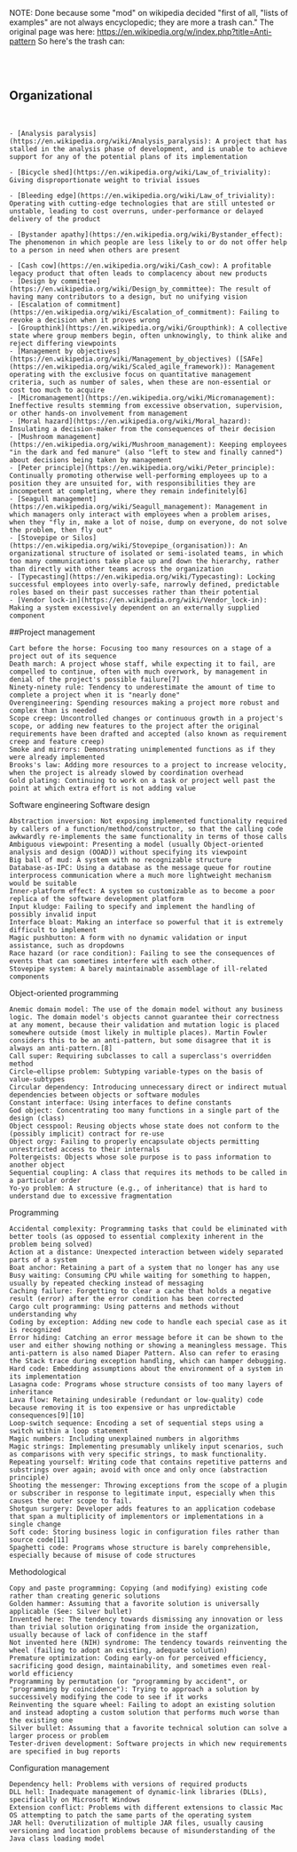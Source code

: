 NOTE: Done because some "mod" on wikipedia decided "first of all, "lists of examples" are not always encyclopedic; they are more a trash can."
The original page was here: https://en.wikipedia.org/w/index.php?title=Anti-pattern
So here's the trash can:

<br><br>

## Organizational
<br>

    - [Analysis paralysis](https://en.wikipedia.org/wiki/Analysis_paralysis): A project that has stalled in the analysis phase of development, and is unable to achieve support for any of the potential plans of its implementation

    - [Bicycle shed](https://en.wikipedia.org/wiki/Law_of_triviality): Giving disproportionate weight to trivial issues

    - [Bleeding edge](https://en.wikipedia.org/wiki/Law_of_triviality): Operating with cutting-edge technologies that are still untested or unstable, leading to cost overruns, under-performance or delayed delivery of the product
    
    - [Bystander apathy](https://en.wikipedia.org/wiki/Bystander_effect): The phenomenon in which people are less likely to or do not offer help to a person in need when others are present
    
    - [Cash cow](https://en.wikipedia.org/wiki/Cash_cow): A profitable legacy product that often leads to complacency about new products
    - [Design by committee](https://en.wikipedia.org/wiki/Design_by_committee): The result of having many contributors to a design, but no unifying vision
    - [Escalation of commitment](https://en.wikipedia.org/wiki/Escalation_of_commitment): Failing to revoke a decision when it proves wrong
    - [Groupthink](https://en.wikipedia.org/wiki/Groupthink): A collective state where group members begin, often unknowingly, to think alike and reject differing viewpoints
    - [Management by objectives](https://en.wikipedia.org/wiki/Management_by_objectives) ([SAFe](https://en.wikipedia.org/wiki/Scaled_agile_framework)): Management operating with the exclusive focus on quantitative management criteria, such as number of sales, when these are non-essential or cost too much to acquire
    - [Micromanagement](https://en.wikipedia.org/wiki/Micromanagement): Ineffective results stemming from excessive observation, supervision, or other hands-on involvement from management
    - [Moral hazard](https://en.wikipedia.org/wiki/Moral_hazard): Insulating a decision-maker from the consequences of their decision
    - [Mushroom management](https://en.wikipedia.org/wiki/Mushroom_management): Keeping employees "in the dark and fed manure" (also "left to stew and finally canned") about decisions being taken by management
    - [Peter principle](https://en.wikipedia.org/wiki/Peter_principle): Continually promoting otherwise well-performing employees up to a position they are unsuited for, with responsibilities they are incompetent at completing, where they remain indefinitely[6]
    - [Seagull management](https://en.wikipedia.org/wiki/Seagull_management): Management in which managers only interact with employees when a problem arises, when they "fly in, make a lot of noise, dump on everyone, do not solve the problem, then fly out"
    - [Stovepipe or Silos](https://en.wikipedia.org/wiki/Stovepipe_(organisation)): An organizational structure of isolated or semi-isolated teams, in which too many communications take place up and down the hierarchy, rather than directly with other teams across the organization
    - [Typecasting](https://en.wikipedia.org/wiki/Typecasting): Locking successful employees into overly-safe, narrowly defined, predictable roles based on their past successes rather than their potential
    - [Vendor lock-in](https://en.wikipedia.org/wiki/Vendor_lock-in): Making a system excessively dependent on an externally supplied component

##Project management
<br>

    Cart before the horse: Focusing too many resources on a stage of a project out of its sequence
    Death march: A project whose staff, while expecting it to fail, are compelled to continue, often with much overwork, by management in denial of the project's possible failure[7]
    Ninety-ninety rule: Tendency to underestimate the amount of time to complete a project when it is "nearly done"
    Overengineering: Spending resources making a project more robust and complex than is needed
    Scope creep: Uncontrolled changes or continuous growth in a project's scope, or adding new features to the project after the original requirements have been drafted and accepted (also known as requirement creep and feature creep)
    Smoke and mirrors: Demonstrating unimplemented functions as if they were already implemented
    Brooks's law: Adding more resources to a project to increase velocity, when the project is already slowed by coordination overhead
    Gold plating: Continuing to work on a task or project well past the point at which extra effort is not adding value

Software engineering
Software design

    Abstraction inversion: Not exposing implemented functionality required by callers of a function/method/constructor, so that the calling code awkwardly re-implements the same functionality in terms of those calls
    Ambiguous viewpoint: Presenting a model (usually Object-oriented analysis and design (OOAD)) without specifying its viewpoint
    Big ball of mud: A system with no recognizable structure
    Database-as-IPC: Using a database as the message queue for routine interprocess communication where a much more lightweight mechanism would be suitable
    Inner-platform effect: A system so customizable as to become a poor replica of the software development platform
    Input kludge: Failing to specify and implement the handling of possibly invalid input
    Interface bloat: Making an interface so powerful that it is extremely difficult to implement
    Magic pushbutton: A form with no dynamic validation or input assistance, such as dropdowns
    Race hazard (or race condition): Failing to see the consequences of events that can sometimes interfere with each other.
    Stovepipe system: A barely maintainable assemblage of ill-related components

Object-oriented programming

    Anemic domain model: The use of the domain model without any business logic. The domain model's objects cannot guarantee their correctness at any moment, because their validation and mutation logic is placed somewhere outside (most likely in multiple places). Martin Fowler considers this to be an anti-pattern, but some disagree that it is always an anti-pattern.[8]
    Call super: Requiring subclasses to call a superclass's overridden method
    Circle–ellipse problem: Subtyping variable-types on the basis of value-subtypes
    Circular dependency: Introducing unnecessary direct or indirect mutual dependencies between objects or software modules
    Constant interface: Using interfaces to define constants
    God object: Concentrating too many functions in a single part of the design (class)
    Object cesspool: Reusing objects whose state does not conform to the (possibly implicit) contract for re-use
    Object orgy: Failing to properly encapsulate objects permitting unrestricted access to their internals
    Poltergeists: Objects whose sole purpose is to pass information to another object
    Sequential coupling: A class that requires its methods to be called in a particular order
    Yo-yo problem: A structure (e.g., of inheritance) that is hard to understand due to excessive fragmentation

Programming

    Accidental complexity: Programming tasks that could be eliminated with better tools (as opposed to essential complexity inherent in the problem being solved)
    Action at a distance: Unexpected interaction between widely separated parts of a system
    Boat anchor: Retaining a part of a system that no longer has any use
    Busy waiting: Consuming CPU while waiting for something to happen, usually by repeated checking instead of messaging
    Caching failure: Forgetting to clear a cache that holds a negative result (error) after the error condition has been corrected
    Cargo cult programming: Using patterns and methods without understanding why
    Coding by exception: Adding new code to handle each special case as it is recognized
    Error hiding: Catching an error message before it can be shown to the user and either showing nothing or showing a meaningless message. This anti-pattern is also named Diaper Pattern. Also can refer to erasing the Stack trace during exception handling, which can hamper debugging.
    Hard code: Embedding assumptions about the environment of a system in its implementation
    Lasagna code: Programs whose structure consists of too many layers of inheritance
    Lava flow: Retaining undesirable (redundant or low-quality) code because removing it is too expensive or has unpredictable consequences[9][10]
    Loop-switch sequence: Encoding a set of sequential steps using a switch within a loop statement
    Magic numbers: Including unexplained numbers in algorithms
    Magic strings: Implementing presumably unlikely input scenarios, such as comparisons with very specific strings, to mask functionality.
    Repeating yourself: Writing code that contains repetitive patterns and substrings over again; avoid with once and only once (abstraction principle)
    Shooting the messenger: Throwing exceptions from the scope of a plugin or subscriber in response to legitimate input, especially when this causes the outer scope to fail.
    Shotgun surgery: Developer adds features to an application codebase that span a multiplicity of implementors or implementations in a single change
    Soft code: Storing business logic in configuration files rather than source code[11]
    Spaghetti code: Programs whose structure is barely comprehensible, especially because of misuse of code structures

Methodological

    Copy and paste programming: Copying (and modifying) existing code rather than creating generic solutions
    Golden hammer: Assuming that a favorite solution is universally applicable (See: Silver bullet)
    Invented here: The tendency towards dismissing any innovation or less than trivial solution originating from inside the organization, usually because of lack of confidence in the staff
    Not invented here (NIH) syndrome: The tendency towards reinventing the wheel (failing to adopt an existing, adequate solution)
    Premature optimization: Coding early-on for perceived efficiency, sacrificing good design, maintainability, and sometimes even real-world efficiency
    Programming by permutation (or "programming by accident", or "programming by coincidence"): Trying to approach a solution by successively modifying the code to see if it works
    Reinventing the square wheel: Failing to adopt an existing solution and instead adopting a custom solution that performs much worse than the existing one
    Silver bullet: Assuming that a favorite technical solution can solve a larger process or problem
    Tester-driven development: Software projects in which new requirements are specified in bug reports

Configuration management

    Dependency hell: Problems with versions of required products
    DLL hell: Inadequate management of dynamic-link libraries (DLLs), specifically on Microsoft Windows
    Extension conflict: Problems with different extensions to classic Mac OS attempting to patch the same parts of the operating system
    JAR hell: Overutilization of multiple JAR files, usually causing versioning and location problems because of misunderstanding of the Java class loading model
